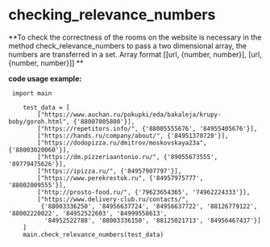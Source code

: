 checking_relevance_numbers
=====================
**To check the correctness of the rooms on the website is necessary in the method check_relevance_numbers to pass a two dimensional array, the numbers are transferred in a set. Array format [[url, {number, number}], [url, {number, number}]]
**

**code usage example:**
    
```
 import main

    test_data = [
        ["https://www.auchan.ru/pokupki/eda/bakaleja/krupy-boby/goroh.html", {'88007005800'}],
        ["https://repetitors.info/", {'88005555676', '84955405676'}],
        ["https://hands.ru/company/about/", {'84951370720'}],
        ["https://dodopizza.ru/dmitrov/moskovskaya23a", {'88003020060'}],
        ["https://dm.pizzeriaantonio.ru/", {'89055673555', '89779475626'}],
        ["https://ipizza.ru/", {'84957907797'}],
        ["https://www.perekrestok.ru", {'84957975777', '88002009555'}],
        ["http://prosto-food.ru/", {'79623654365', '74962224333'}],
        ["https://www.delivery-club.ru/contacts/",
         {'88003336250', '84956637724', '84956637722', '88126779122', '88002220022', '84952522603', '84999558613',
          '84952522788', '88003336150', '88125021713', '84956467437'}]
    ]
    main.check_relevance_numbers(test_data)
```
